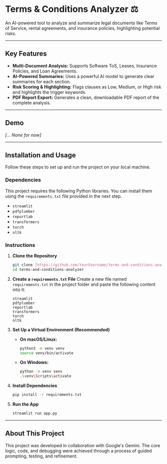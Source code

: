 # Terms & Conditions Analyzer ⚖️

An AI-powered tool to analyze and summarize legal documents like Terms of Service, rental agreements, and insurance policies, highlighting potential risks.

---

## Key Features

* **Multi-Document Analysis:** Supports Software ToS, Leases, Insurance Policies, and Loan Agreements.
* **AI-Powered Summaries:** Uses a powerful AI model to generate clear summaries for each section.
* **Risk Scoring & Highlighting:** Flags clauses as Low, Medium, or High risk and highlights the trigger keywords.
* **PDF Report Export:** Generates a clean, downloadable PDF report of the complete analysis.

---

## Demo

*[... None for now]*

---

## Installation and Usage

Follow these steps to set up and run the project on your local machine.

### Dependencies

This project requires the following Python libraries. You can install them using the `requirements.txt` file provided in the next step.

* `streamlit`
* `pdfplumber`
* `reportlab`
* `transformers`
* `torch`
* `nltk`

### Instructions

1.  **Clone the Repository**
    ```bash
    git clone [https://github.com/YourUsername/terms-and-conditions-analyzer.git](https://github.com/YourUsername/terms-and-conditions-analyzer.git)
    cd terms-and-conditions-analyzer
    ```

2.  **Create a `requirements.txt` File**
    Create a new file named `requirements.txt` in the project folder and paste the following content into it:
    ```
    streamlit
    pdfplumber
    reportlab
    transformers
    torch
    nltk
    ```

3.  **Set Up a Virtual Environment (Recommended)**
    * **On macOS/Linux:**
        ```bash
        python3 -m venv venv
        source venv/bin/activate
        ```
    * **On Windows:**
        ```bash
        python -m venv venv
        .\venv\Scripts\activate
        ```

4.  **Install Dependencies**
    ```bash
    pip install -r requirements.txt
    ```

5.  **Run the App**
    ```bash
    streamlit run app.py
    ```
---
## About This Project

This project was developed in collaboration with Google's Gemini. The core logic, code, and debugging were achieved through a process of guided prompting, testing, and refinement.
